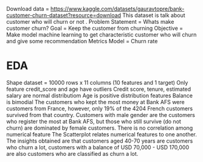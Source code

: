 Download data = https://www.kaggle.com/datasets/gauravtopre/bank-customer-churn-dataset?resource=download
This dataset is talk about customer who will churn or not .
Problem Statement = Whats make customer churn?
Goal = Keep the customer from churning
Objective = Make model machine learning to get characteristic customer who will churn and give some recommendation
Metrics Model = Churn rate

# EDA
Shape dataset = 10000 rows x 11 columns (10 features and 1 target)
Only feature credit_score and age have outliers
Credit score, tenure, estimated salary are normal distributiom
Age is positive distribution features
Balance is bimodial 
The customers who kept the most money at Bank AFS were customers from France, however, only 19% of the 4204 French customers survived from that country.
Customers with male gender are the customers who register the most at Bank AFS, but those who still survive (do not churn) are dominated by female customers.
There is no correlation among numerical feature
The Scatterplot relates numerical features to one another. The insights obtained are that customers aged 40-70 years are customers who churn a lot, customers with a balance of USD 70,000 - USD 170,000 are also customers who are classified as churn a lot.